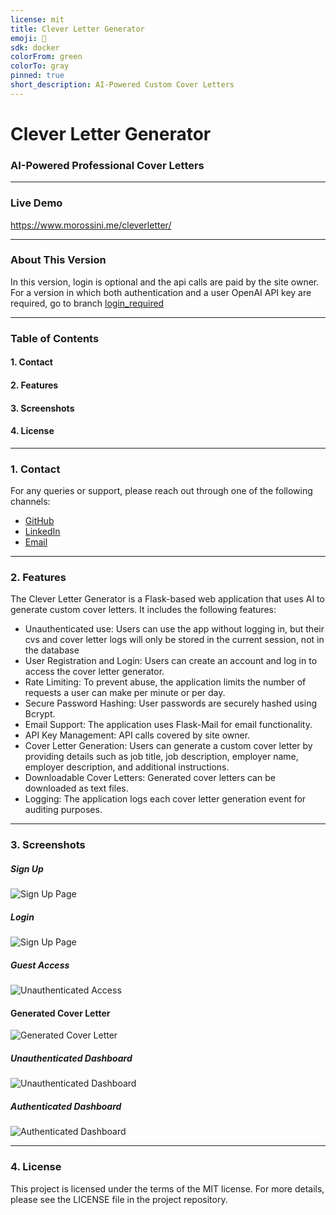 ```yaml
---
license: mit
title: Clever Letter Generator
emoji: 📝
sdk: docker
colorFrom: green
colorTo: gray
pinned: true
short_description: AI-Powered Custom Cover Letters
---
```


# Clever Letter Generator
### AI-Powered Professional Cover Letters

---

### Live Demo
https://www.morossini.me/cleverletter/

---

### About This Version
In this version, login is optional and the api calls are paid by the site owner.
For a version in which both authentication and a user OpenAI API key are required, go to branch [login_required](https://github.com/joaomorossini/Clever-Letter-Generator/tree/login_required)

---

### Table of Contents
#### 1. Contact
#### 2. Features
#### 3. Screenshots
#### 4. License

---
### 1. Contact
For any queries or support, please reach out through one of the following channels:

- [GitHub](https://github.com/joaomorossini/)
- [LinkedIn](https://www.linkedin.com/in/joaomorossini/)
- [Email](mailto:ai.clever.letter@gmail.com)

---

### 2. Features
The Clever Letter Generator is a Flask-based web application that uses AI to generate custom cover letters. It includes the following features:

- Unauthenticated use: Users can use the app without logging in, but their cvs and cover letter logs will only be stored in the current session, not in the database
- User Registration and Login: Users can create an account and log in to access the cover letter generator.
- Rate Limiting: To prevent abuse, the application limits the number of requests a user can make per minute or per day.
- Secure Password Hashing: User passwords are securely hashed using Bcrypt.
- Email Support: The application uses Flask-Mail for email functionality.
- API Key Management: API calls covered by site owner.
- Cover Letter Generation: Users can generate a custom cover letter by providing details such as job title, job description, employer name, employer description, and additional instructions.
- Downloadable Cover Letters: Generated cover letters can be downloaded as text files.
- Logging: The application logs each cover letter generation event for auditing purposes.

---

### 3. Screenshots

##### Sign Up
![Sign Up Page](static/img/screenshot_signup.png)

##### Login
![Sign Up Page](static/img/screenshot_login.png)

##### Guest Access
![Unauthenticated Access](static/img/screenshot_generator_unauthenticated.png)

#### Generated Cover Letter
![Generated Cover Letter](static/img/screenshot_generated_cover_letter.png)

##### Unauthenticated Dashboard
![Unauthenticated Dashboard](static/img/screenshot_dashboard_unauthenticated.png)

##### Authenticated Dashboard
![Authenticated Dashboard](static/img/screenshot_authenticated_dashboard.png)

---

### 4. License
This project is licensed under the terms of the MIT license. For more details, please see the LICENSE file in the project repository.
